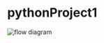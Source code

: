 # pythonProject1
 ![flow diagram](https://user-images.githubusercontent.com/68752381/132077875-18ca697f-325d-4323-9c59-695d9b95118d.png)

